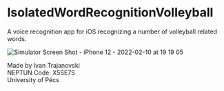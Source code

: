 # IsolatedWordRecognitionVolleyball

A voice recognition app for iOS recognizing a number of volleyball related words. 

![Simulator Screen Shot - iPhone 12 - 2022-02-10 at 19 19 05](https://user-images.githubusercontent.com/11463485/153471506-60e99b8d-7830-46cb-ac1c-039127d2e969.png)



Made by Ivan Trajanovski  
NEPTUN Code: X5SE7S  
University of Pécs  

